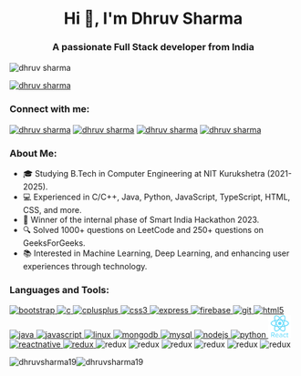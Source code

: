 
<h1 align="center">Hi 👋, I'm Dhruv Sharma</h1>
<h3 align="center">A passionate Full Stack developer from India</h3>


<img align="center" src="https://github.com/DhruvSharma19/DhruvSharma19/assets/112254552/c8a17718-aa60-4912-bf92-5648ac88faa0" alt="dhruv sharma"/>

<p align="left"> <a href="https://twitter.com/DhruvSh81398975" target="blank"><img src="https://img.shields.io/twitter/follow/dhruv sharma?logo=twitter&style=for-the-badge" alt="dhruv sharma" /></a> </p>

<h3 align="left">Connect with me:</h3>
<p align="left">
<a href="https://twitter.com/DhruvSh81398975" target="blank"><img align="center" src="https://github.com/DhruvSharma19/DhruvSharma19/assets/112254552/ddb040fa-f0e1-45ad-92db-e13ad573e40c" alt="dhruv sharma" height="30" width="40" /></a>
<a href="https://www.linkedin.com/in/dhruv-sharma-042198233/" target="blank"><img align="center" src="https://github.com/DhruvSharma19/DhruvSharma19/assets/112254552/2953b93c-66ac-4f99-adca-ef45a2036c97" alt="dhruv sharma" height="30" width="40" /></a>
<a href="https://leetcode.com/dhruvsharma190801/" target="blank"><img align="center" src="https://github.com/user-attachments/assets/8226f1b1-10b8-4ba4-ae07-b7bc16c1b19c" alt="dhruv sharma" height="30" width="40" /></a>
<a href="https://www.codechef.com/users/invincible2002" target="blank"><img align="center" src="https://github.com/user-attachments/assets/1fb13d0d-d277-4004-86d2-bbb3747cd3a9" alt="dhruv sharma" height="30" width="40" /></a>

  

</p>

<h3 align="left">About Me:</h3>

- 🎓 Studying B.Tech in Computer Engineering at NIT Kurukshetra (2021-2025).
- 💻 Experienced in C/C++, Java, Python, JavaScript, TypeScript, HTML, CSS, and more.
- 🌟 Winner of the internal phase of Smart India Hackathon 2023.
- 🔍 Solved 1000+ questions on LeetCode and 250+ questions on GeeksForGeeks.
- 📚 Interested in Machine Learning, Deep Learning, and enhancing user experiences through technology.


<h3 align="left">Languages and Tools:</h3>
<p align="left">  <a href="https://getbootstrap.com" target="_blank" rel="noreferrer"> <img src="https://github.com/DhruvSharma19/DhruvSharma19/assets/112254552/b7294db2-8427-46b3-92a5-749a7e5680d9" alt="bootstrap" width="40" height="40"/> </a> <a href="https://www.cprogramming.com/" target="_blank" rel="noreferrer"> <img src="https://github.com/DhruvSharma19/DhruvSharma19/assets/112254552/a6a3beab-0157-4c47-842f-2bbc7ef0df6b" alt="c" width="40" height="40"/> </a> <a href="https://www.w3schools.com/cpp/" target="_blank" rel="noreferrer"> <img src="https://github.com/DhruvSharma19/DhruvSharma19/assets/112254552/33cfc18a-9780-4c94-9383-f34b10f92bc3" alt="cplusplus" width="40" height="40"/> </a> <a href="https://www.w3schools.com/css/" target="_blank" rel="noreferrer"> <img src="https://github.com/DhruvSharma19/DhruvSharma19/assets/112254552/d53f85e8-e48f-470c-a99c-da844c6fb73f" alt="css3" width="40" height="40"/> </a> <a href="https://expressjs.com" target="_blank" rel="noreferrer"> <img src="https://github.com/DhruvSharma19/DhruvSharma19/assets/112254552/00d2febf-2e31-4635-ab72-fbd22f320998" alt="express" width="40" height="40"/> </a> <a href="https://firebase.google.com/" target="_blank" rel="noreferrer"> <img src="https://www.vectorlogo.zone/logos/firebase/firebase-icon.svg" alt="firebase" width="40" height="40"/> </a> <a href="https://git-scm.com/" target="_blank" rel="noreferrer"> <img src="https://www.vectorlogo.zone/logos/git-scm/git-scm-icon.svg" alt="git" width="40" height="40"/> </a> <a href="https://www.w3.org/html/" target="_blank" rel="noreferrer"> <img src="https://github.com/DhruvSharma19/DhruvSharma19/assets/112254552/e5a09f86-0602-40c2-a8de-94b028bbc45c" alt="html5" width="40" height="40"/> </a> <a href="https://www.java.com" target="_blank" rel="noreferrer"> <img src="https://github.com/DhruvSharma19/DhruvSharma19/assets/112254552/b3866356-a1f4-48e1-a082-0812bb6d8f96" alt="java" width="40" height="40"/> </a> <a href="https://developer.mozilla.org/en-US/docs/Web/JavaScript" target="_blank" rel="noreferrer"> <img src="https://github.com/DhruvSharma19/DhruvSharma19/assets/112254552/fdf5103b-c00d-46be-850f-56480a259771" alt="javascript" width="40" height="40"/> </a> <a href="https://www.linux.org/" target="_blank" rel="noreferrer"> <img src="https://github.com/DhruvSharma19/DhruvSharma19/assets/112254552/2cbb231a-ae7c-469a-8bd3-437cc794d344" alt="linux" width="40" height="40"/> </a> <a href="https://www.mongodb.com/" target="_blank" rel="noreferrer"> <img src="https://github.com/DhruvSharma19/DhruvSharma19/assets/112254552/00013319-4213-45d3-b126-f04983452709" alt="mongodb" width="40" height="40"/> </a> <a href="https://www.mysql.com/" target="_blank" rel="noreferrer"> <img src="https://github.com/DhruvSharma19/DhruvSharma19/assets/112254552/4713d4a9-89e1-45f8-b4cd-8b1094012d98" alt="mysql" width="40" height="40"/> </a> <a href="https://nodejs.org" target="_blank" rel="noreferrer"> <img src="https://github.com/DhruvSharma19/DhruvSharma19/assets/112254552/209ae854-4570-467d-8795-9c596ca05d71" alt="nodejs" width="40" height="40"/> </a> <a href="https://www.python.org" target="_blank" rel="noreferrer"> <img src="https://github.com/DhruvSharma19/DhruvSharma19/assets/112254552/062d7ac8-866d-422e-b2e9-5268c8f7d06a" alt="python" width="40" height="40"/> </a> <a href="https://reactjs.org/" target="_blank" rel="noreferrer"> <img src="https://raw.githubusercontent.com/devicons/devicon/master/icons/react/react-original-wordmark.svg" alt="react" width="40" height="40"/> </a> <a href="https://reactnative.dev/" target="_blank" rel="noreferrer"> <img src="https://reactnative.dev/img/header_logo.svg" alt="reactnative" width="40" height="40"/> </a> <a href="https://redux.js.org" target="_blank" rel="noreferrer"> <img src="https://github.com/DhruvSharma19/DhruvSharma19/assets/112254552/af0c5572-ef7e-430a-9aa4-191f480e3163" alt="redux" width="40" height="40"/> </a>
  <img src="https://github.com/DhruvSharma19/DhruvSharma19/assets/112254552/f981fd52-c535-4d19-8b86-f85438b81f93" alt="redux" width="40" height="40"/> 
  <img src="https://github.com/DhruvSharma19/DhruvSharma19/assets/112254552/936d2fc3-40ae-4d5a-9d5d-a667a56f60c0" alt="redux" width="40" height="40"/>
  <img src="https://github.com/DhruvSharma19/DhruvSharma19/assets/112254552/e33eb51a-9f47-42ba-b0d8-313123000aeb" alt="redux" width="40" height="40"/>
  <img src="https://github.com/DhruvSharma19/DhruvSharma19/assets/112254552/385e28ed-0aea-4b2e-bf99-6f1f28a2ff64" alt="redux" width="40" height="40"/>
  <img src="https://github.com/DhruvSharma19/DhruvSharma19/assets/112254552/4129cab9-35e2-46a2-885b-4d90a8e54eb9" alt="redux" width="40" height="40"/>
  <img src="https://github.com/user-attachments/assets/d52f1f24-dc8c-490e-bc5b-56e50581ff12" alt="redux" width="40" height="40"/>
</p>

<p><img align="left" src="https://github-readme-stats.vercel.app/api/top-langs?username=dhruvsharma19&show_icons=true&locale=en&layout=compact" alt="dhruvsharma19" /></p>
<p align="left"> <img src="https://komarev.com/ghpvc/?username=dhruvsharma19&label=Profile%20views&color=0e75b6&style=flat" alt="dhruvsharma19" /> </p>
